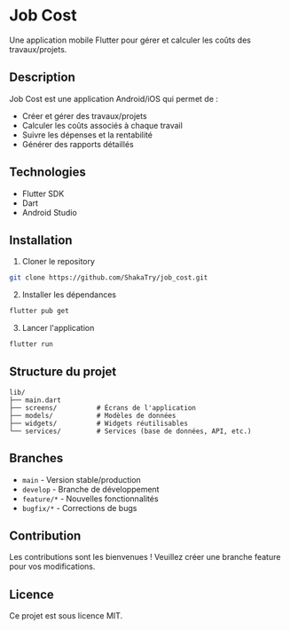 # Job Cost

Une application mobile Flutter pour gérer et calculer les coûts des travaux/projets.

## Description

Job Cost est une application Android/iOS qui permet de :
- Créer et gérer des travaux/projets
- Calculer les coûts associés à chaque travail
- Suivre les dépenses et la rentabilité
- Générer des rapports détaillés

## Technologies

- Flutter SDK
- Dart
- Android Studio

## Installation

1. Cloner le repository
```bash
git clone https://github.com/ShakaTry/job_cost.git
```

2. Installer les dépendances
```bash
flutter pub get
```

3. Lancer l'application
```bash
flutter run
```

## Structure du projet

```
lib/
├── main.dart
├── screens/          # Écrans de l'application
├── models/           # Modèles de données
├── widgets/          # Widgets réutilisables
└── services/         # Services (base de données, API, etc.)
```

## Branches

- `main` - Version stable/production
- `develop` - Branche de développement
- `feature/*` - Nouvelles fonctionnalités
- `bugfix/*` - Corrections de bugs

## Contribution

Les contributions sont les bienvenues ! Veuillez créer une branche feature pour vos modifications.

## Licence

Ce projet est sous licence MIT.
